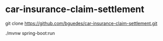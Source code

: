 # car-insurance-claim-settlement

git clone https://github.com/bguedes/car-insurance-claim-settlement.git

./mvnw spring-boot:run
